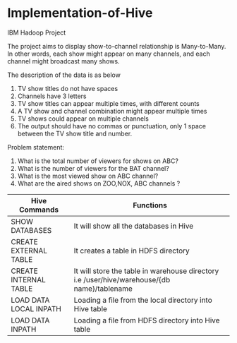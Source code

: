 # Implementation-of-Hive
IBM Hadoop Project

The project aims to display show-to-channel relationship is Many-to-Many. In other words, each show might appear on many channels, and each channel might broadcast many shows.

The description of the data is as below
1. TV show titles do not have spaces
2. Channels have 3 letters
3. TV show titles can appear multiple times, with different counts
4. A TV show and channel combination might appear multiple times
5. TV shows could appear on multiple channels
6. The output should have no commas or punctuation, only 1 space between the TV show title and number.

Problem statement:
1. What is the total number of viewers for shows on ABC?
2. What is the number of viewers for the BAT channel?
3. What is the most viewed show on ABC channel?
4. What are the aired shows on ZOO,NOX, ABC channels ?



 Hive Commands          |  Functions 
 ------------           |  -------------
 SHOW DATABASES         |  It will show all the databases in Hive
 CREATE EXTERNAL TABLE  |  It creates a table in HDFS directory
 CREATE INTERNAL TABLE  |  It will store the table in warehouse directory i.e /user/hive/warehouse/{db name}/tablename
 LOAD DATA LOCAL INPATH |  Loading a file from the local directory into Hive table
 LOAD DATA INPATH       |  Loading a file from HDFS directory into Hive table
 
 
 
